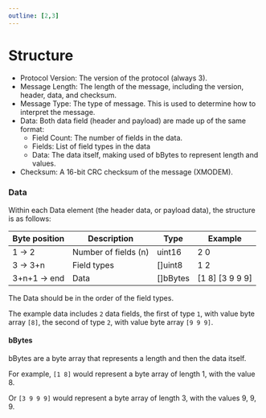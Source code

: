 ```yaml
---
outline: [2,3]
---
```


<script setup>
import Message from '../../../components/Protocol/Message.vue';
</script>

# Structure

- Protocol Version: The version of the protocol (always 3).
- Message Length: The length of the message, including the version, header, data, and checksum.
- Message Type: The type of message. This is used to determine how to interpret the message.
- Data: Both data field (header and payload) are made up of the same format:
  - Field Count: The number of fields in the data.
  - Fields: List of field types in the data
  - Data: The data itself, making used of bBytes to represent length and values.
- Checksum: A 16-bit CRC checksum of the message (XMODEM).

### Data

Within each Data element (the header data, or payload data), the structure is as follows:

| Byte position | Description      | Type  | Example |
| ------------- | ---------------- | ----- | ------- |
| 1 -> 2             | Number of fields (n) | uint16 | 2 0       |
| 3 -> 3+n      | Field types | []uint8 | 1 2        |
| 3+n+1 -> end  | Data | []bBytes | [1 8] [3 9 9 9]  |

The Data should be in the order of the field types.

The example data includes `2` data fields, the first of type `1`, with value byte array `[8]`, the second of type `2`, with value byte array `[9 9 9]`.

#### bBytes

bBytes are a byte array that represents a length and then the data itself.

For example, `[1 8]` would represent a byte array of length 1, with the value 8.

Or `[3 9 9 9]` would represent a byte array of length 3, with the values 9, 9, 9.
